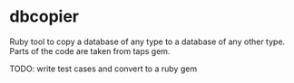 dbcopier
========

Ruby tool to copy a database of any type to a database of any other type.
Parts of the code are taken from taps gem.

TODO: write test cases and convert to a ruby gem
